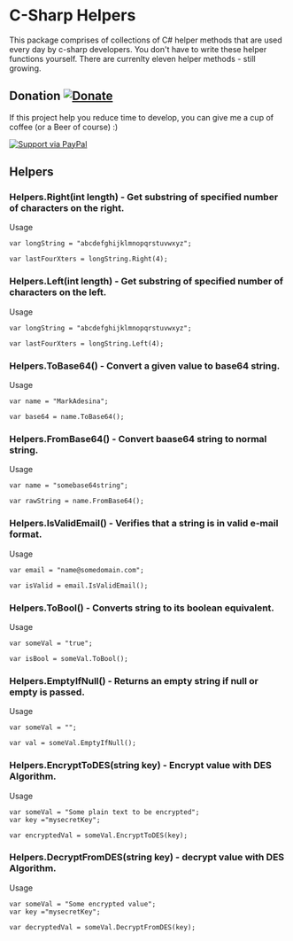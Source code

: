 # C-Sharp Helpers
This package comprises of collections of C# helper methods that are used every day by c-sharp developers. You don't have to write these helper functions yourself. There are currenlty eleven helper methods - still growing.

## Donation [![Donate](https://img.shields.io/badge/Donate-PayPal-green.svg)](https://www.paypal.me/markadesina) 
If this project help you reduce time to develop, you can give me a cup of coffee (or a Beer of course) :)

[![Support via PayPal](https://cdn.rawgit.com/twolfson/paypal-github-button/1.0.0/dist/button.svg)](https://www.paypal.me/markadesina) 

Helpers
---------------
### Helpers.Right(int length) - Get substring of specified number of characters on the right. 

Usage

```
var longString = "abcdefghijklmnopqrstuvwxyz";

var lastFourXters = longString.Right(4);

```

### Helpers.Left(int length) - Get substring of specified number of characters on the left. 

Usage

```
var longString = "abcdefghijklmnopqrstuvwxyz";

var lastFourXters = longString.Left(4);

```

### Helpers.ToBase64() - Convert a given value to base64 string. 

Usage

```
var name = "MarkAdesina";

var base64 = name.ToBase64();

```

### Helpers.FromBase64() - Convert baase64 string to normal string. 

Usage

```
var name = "somebase64string";

var rawString = name.FromBase64();

```

### Helpers.IsValidEmail() - Verifies that a string is in valid e-mail format. 

Usage

```
var email = "name@somedomain.com";

var isValid = email.IsValidEmail();

```

### Helpers.ToBool() -  Converts string to its boolean equivalent. 

Usage

```
var someVal = "true";

var isBool = someVal.ToBool();

```
### Helpers.EmptyIfNull() -  Returns an empty string if null or empty is passed. 

Usage

```
var someVal = "";

var val = someVal.EmptyIfNull();

```

### Helpers.EncryptToDES(string key) -  Encrypt value with DES Algorithm. 

Usage

```
var someVal = "Some plain text to be encrypted";
var key ="mysecretKey";

var encryptedVal = someVal.EncryptToDES(key);

```


### Helpers.DecryptFromDES(string key) -  decrypt value with DES Algorithm. 

Usage

```
var someVal = "Some encrypted value";
var key ="mysecretKey";

var decryptedVal = someVal.DecryptFromDES(key);

```
